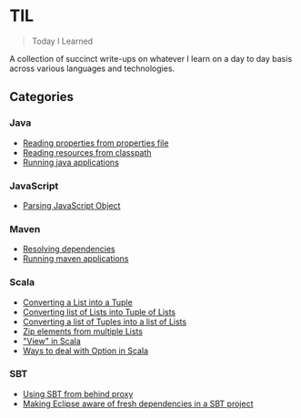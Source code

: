# TIL
> Today I Learned

A collection of succinct write-ups on whatever I learn on a day to day basis across various languages and technologies.

## Categories

### Java
- [Reading properties from properties file](https://github.com/codingkapoor/til/blob/master/java/reading-properties-from-properties-file.md)
- [Reading resources from classpath](https://github.com/codingkapoor/til/blob/master/java/reading-resources-from-classpath.md)
- [Running java applications](https://github.com/codingkapoor/til/blob/master/java/running-java-applications.md)

### JavaScript
- [Parsing JavaScript Object](https://github.com/codingkapoor/til/blob/master/javascript/parsing-javascript-object.md)

### Maven
- [Resolving dependencies](https://github.com/codingkapoor/til/blob/master/maven/resolving-dependencies.md)
- [Running maven applications](https://github.com/codingkapoor/til/blob/master/maven/running-maven-application.md)

### Scala
- [Converting a List into a Tuple](https://github.com/codingkapoor/til/blob/master/scala/converting-a-list-into-a-tuple.md)
- [Converting list of Lists into Tuple of Lists](https://github.com/codingkapoor/til/blob/master/scala/converting-list-of-lists-into-tuple-of-lists.md)
- [Converting a list of Tuples into a list of Lists](https://github.com/codingkapoor/til/blob/master/scala/converting-list-of-tuples-into-list-of-lists.md)
- [Zip elements from multiple Lists](https://github.com/codingkapoor/til/blob/master/scala/zip-elements-from-multiple-lists.md)
- ["View" in Scala](https://github.com/codingkapoor/til/blob/master/scala/views-in-scala.md)
- [Ways to deal with Option in Scala](https://github.com/codingkapoor/til/blob/master/scala/ways-to-deal-with-option-in-scala.md)

### SBT
- [Using SBT from behind proxy](https://github.com/codingkapoor/til/blob/master/sbt/using-sbt-from-behind-proxy.md)
- [Making Eclipse aware of fresh dependencies in a SBT project](https://github.com/codingkapoor/til/blob/master/sbt/making-eclipse-aware-of-fresh-dependencies.md)
